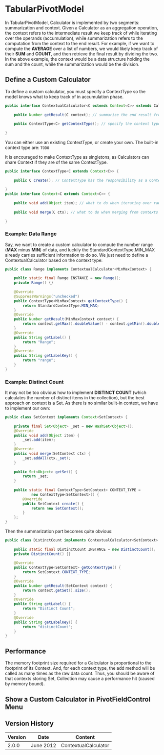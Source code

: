 # TabularPivotModel

In TabularPivotModel, Calculator is implemented by two segments:
summarization and context. Given a Calculator as an aggregation
operation, the context refers to the intermediate result we keep track
of while iterating over the operands (accumulation), while summarization
refers to the computation from the context to the end result. For
example, if we want to compute the **AVERAGE** over a list of numbers,
we would likely keep track of their **SUM** and **COUNT**, and then
retrieve the final result by dividing the two. In the above example, the
context would be a data structure holding the sum and the count, while
the summarization would be the division.

## Define a Custom Calculator

To define a custom calculator, you must specify a ContextType so the
model knows what to keep track of in accumulation phase.

``` java
public interface ContextualCalculator<C extends Context<C>> extends Calculator {
    
    public Number getResult(C context); // summarize the end result from the context
    
    public ContextType<C> getContextType(); // specify the context type
    
}
```

You can either use an existing ContextType, or create your own. The
built-in context type are: `TODO`

It is encouraged to make ContextType as singletons, as Calculators can
share Context if they are of the same ContextType.

``` java
public interface ContextType<C extends Context<C>> {
    
    public C create(); // ContextType has the responsibility as a Context factory
    
}
public interface Context<C extends Context<C>> {
    
    public void add(Object item); // what to do when iterating over raw data.
    
    public void merge(C ctx); // what to do when merging from contexts of a partition of its raw data set.
    
}
```

### Example: Data Range

Say, we want to create a custom calculator to compute the number range
(**MAX** minus **MIN**) of data, and luckily the
StandardContextType.MIN_MAX already carries sufficient information to do
so. We just need to define a ContextualCalculator based on the context
type:

``` java
public class Range implements ContextualCalculator<MinMaxContext> {
    
    public static final Range INSTANCE = new Range();
    private Range() {}
    
    @Override
    @SuppressWarnings("unchecked")
    public ContextType<MinMaxContext> getContextType() {
        return StandardContextType.MIN_MAX;
    }
    @Override
    public Number getResult(MinMaxContext context) {
        return context.getMax().doubleValue() - context.getMin().doubleValue();
    }
    @Override
    public String getLabel() {
        return "Range";
    }
    @Override
    public String getLabelKey() {
        return "range";
    }
}
```

### Example: Distinct Count

It may not be too obvious how to implement **DISTINCT COUNT** (which
calculates the number of distinct items in the collection), but the best
approach on context is a Set. As there is no similar built-in context,
we have to implement our own:

``` java
public class SetContext implements Context<SetContext> {
    
    private final Set<Object> _set = new HashSet<Object>();
    @Override
    public void add(Object item) {
        _set.add(item);
    }
    @Override
    public void merge(SetContext ctx) {
        _set.addAll(ctx._set);
    }
    
    public Set<Object> getSet() {
        return _set;
    }
    
    public static final ContextType<SetContext> CONTEXT_TYPE = 
            new ContextType<SetContext>() {
        @Override
        public SetContext create() {
            return new SetContext();
        }
    };
}
```

Then the summarization part becomes quite obvious:

``` java
public class DistinctCount implements ContextualCalculator<SetContext> {
    
    public static final DistinctCount INSTANCE = new DistinctCount();
    private DistinctCount() {}
    
    @Override
    public ContextType<SetContext> getContextType() {
        return SetContext.CONTEXT_TYPE;
    }
    @Override
    public Number getResult(SetContext context) {
        return context.getSet().size();
    }
    @Override
    public String getLabel() {
        return "Distinct Count";
    }
    @Override
    public String getLabelKey() {
        return "distinctCount";
    }
}
```

## Performance

The memory footprint size required for a Calculator is proportional to
the footprint of its Context. And, for each context type, the add method
will be called as many times as the raw data count. Thus, you should be
aware of that contexts storing Set, Collection may cause a performance
hit (caused by memory bound).

## Show a Custom Calculator in PivotFieldControl Menu

## Version History

| Version | Date      | Content              |
|---------|-----------|----------------------|
| 2.0.0   | June 2012 | ContextualCalculator |
